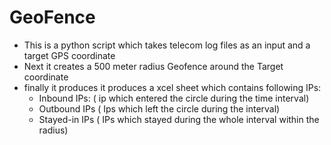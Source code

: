 # GeoFence
- This is a python script which takes telecom log files as an input and a target GPS coordinate
- Next it creates a 500 meter radius Geofence around the Target coordinate
- finally it produces it produces a xcel sheet which contains following IPs:
  - Inbound IPs:  ( ip which entered the circle during the time interval)
  - Outbound IPs ( Ips which left the circle during the interval)
  - Stayed-in IPs ( IPs which stayed during the whole interval within the radius)  
